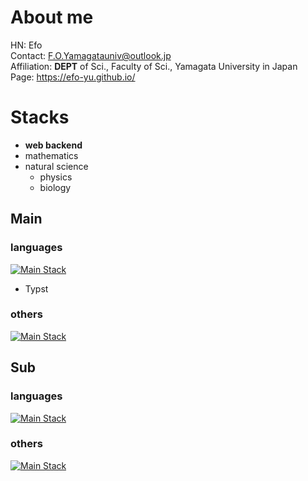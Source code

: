 # About me
HN: Efo<br/>
Contact: F.O.Yamagatauniv@outlook.jp<br/>
Affiliation: **DEPT** of Sci., Faculty of Sci., Yamagata University in Japan<br/>
Page: https://efo-yu.github.io/

# Stacks
- **web backend**
- mathematics
- natural science
  - physics
  - biology

## Main

### languages
[![Main Stack](https://skillicons.dev/icons?i=js,md,node,python,raspberrypi,latex)](https://skillicons.dev)
- Typst

### others
[![Main Stack](https://skillicons.dev/icons?i=blender,unity,arduino,notion,discord,bash,vscode)](https://skillicons.dev)

## Sub

### languages
[![Main Stack](https://skillicons.dev/icons?i=java)](https://skillicons.dev)

### others
[![Main Stack](https://skillicons.dev/icons?i=arch,linux,azure,eclipse,github)](https://skillicons.dev)
